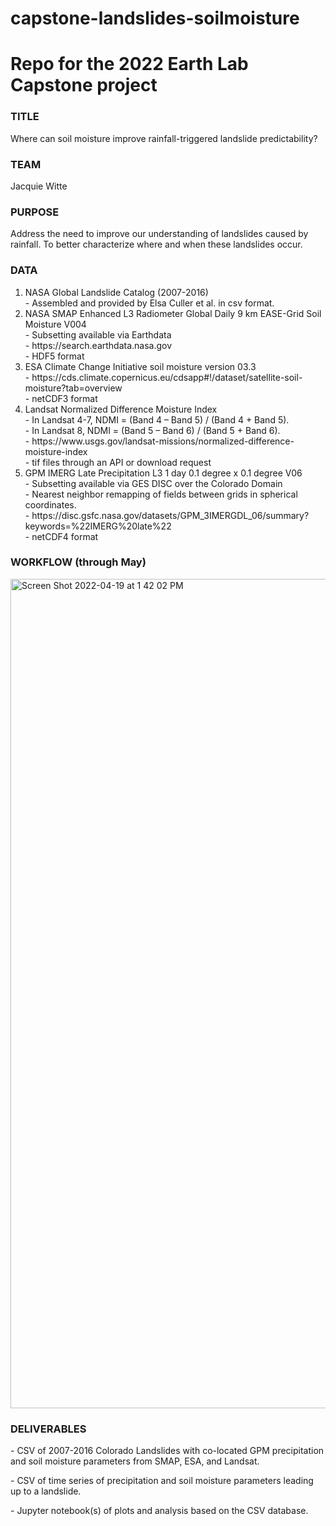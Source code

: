 # capstone-landslides-soilmoisture
<H1>Repo for the 2022 Earth Lab Capstone project</H1>

<H3>TITLE</H3>Where can soil moisture improve rainfall-triggered landslide predictability?

<H3>TEAM</H3>Jacquie Witte

<H3>PURPOSE</H3> Address the need to improve our understanding of landslides caused by rainfall. To better characterize
where and when these landslides occur.

<H3>DATA</H3>

<ol type="1">
  <li>NASA Global Landslide Catalog (2007-2016)
  <br>- Assembled and provided by Elsa Culler et al. in csv format.</li>

  <li>NASA SMAP Enhanced L3 Radiometer Global Daily 9 km EASE-Grid Soil Moisture V004
  <br> - Subsetting available via Earthdata 
  <br> - https://search.earthdata.nasa.gov
  <br> - HDF5 format</li>

  <li>ESA Climate Change Initiative soil moisture version 03.3
  <br> - https://cds.climate.copernicus.eu/cdsapp#!/dataset/satellite-soil-moisture?tab=overview
  <br> - netCDF3 format</li>

  <li>Landsat Normalized Difference Moisture Index
  <br> - In Landsat 4-7, NDMI = (Band 4 – Band 5) / (Band 4 + Band 5).
  <br> - In Landsat 8, NDMI = (Band 5 – Band 6) / (Band 5 + Band 6).
  <br> - https://www.usgs.gov/landsat-missions/normalized-difference-moisture-index
  <br> - tif files through an API or download request</li>

  <li>GPM IMERG Late Precipitation L3 1 day 0.1 degree x 0.1 degree V06
  <br> - Subsetting available via GES DISC over the Colorado Domain
  <br> - Nearest neighbor remapping of fields between grids in spherical coordinates.
  <br> - https://disc.gsfc.nasa.gov/datasets/GPM_3IMERGDL_06/summary?keywords=%22IMERG%20late%22
  <br> - netCDF4 format</li>
</ol>  

<H3>WORKFLOW (through May)</H3>

<img width="1327" alt="Screen Shot 2022-04-19 at 1 42 02 PM" src="https://user-images.githubusercontent.com/50637069/164083011-ab4995c7-4dd3-4a90-9cd5-75ddaca3db38.png">


<H3>DELIVERABLES</H3>

<P> - CSV of 2007-2016 Colorado Landslides with co-located GPM precipitation and soil moisture parameters from SMAP, ESA, and Landsat.
<P> - CSV of time series of precipitation and soil moisture parameters leading up to a landslide.
<P> - Jupyter notebook(s) of plots and analysis based on the CSV database.

